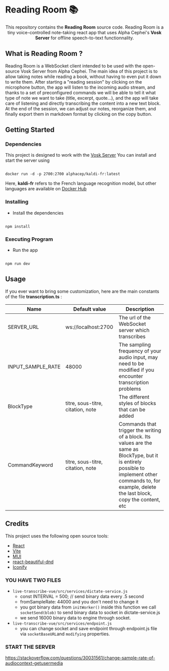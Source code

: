 # Reading Room 📚

<p align="center">
  This repository contains the <strong>Reading Room</strong> source code.
  Reading Room is a tiny voice-controlled note-taking react app that uses Alpha Cephei's <a href="https://github.com/alphacep/vosk-server"></a><strong>Vosk Server</strong> for offline speech-to-text functionnality.
</p>

## What is Reading Room ?

Reading Room is a WebSocket client intended to be used with the open-source Vosk Server from Alpha Cephei.
The main idea of this project is to allow taking notes while reading a book, without having to even put it down to write them.
After starting a "reading session" by clicking on the microphone button, the app will listen to the incoming audio stream, and thanks to a set of preconfigured commands we will be able to tell it what type of note we want to take (title, excerpt, quote...), and the app will take care of listening and directly transcribing the content into a new text block. At the end of the session, we can adjust our notes, reorganize them, and finally export them in markdown format by clicking on the copy button.

## Getting Started

### Dependencies

This project is designed to work with the [Vosk Server](https://github.com/alphacep/vosk-server)
You can install and start the server using

```

docker run -d -p 2700:2700 alphacep/kaldi-fr:latest
```

Here, **kaldi-fr** refers to the French language recognition model, but other languages ​​are available on [Docker Hub](https://hub.docker.com/u/alphacep)

### Installing

- Install the dependencies

```

npm install

```

### Executing Program

- Run the app

```

npm run dev

```

## Usage

If you ever want to bring some customization, here are the main constants of the file **transcription.ts** :

| Name              | Default value                     | Description                                                                                                                                                                                                 |
| ----------------- | --------------------------------- | ----------------------------------------------------------------------------------------------------------------------------------------------------------------------------------------------------------- |
| SERVER_URL        | ws://localhost:2700               | The url of the WebSocket server which transcribes                                                                                                                                                           |
| INPUT_SAMPLE_RATE | 48000                             | The sampling frequency of your audio input, may need to be modified if you encounter transcription problems                                                                                                 |
| BlockType         | titre, sous-titre, citation, note | The different styles of blocks that can be added                                                                                                                                                            |
| CommandKeyword    | titre, sous-titre, citation, note | Commands that trigger the writing of a block. Its values ​​are the same as BlockType, but it is entirely possible to implement other commands to, for example, delete the last block, copy the content, etc |

## Credits

This project uses the following open source tools:

- [React](https://react.dev/)
- [Vite](https://vitejs.dev/)
- [MUI](https://mui.com/)
- [react-beautiful-dnd](https://github.com/atlassian/react-beautiful-dnd)
- [Iconify](https://iconify.design/)

### YOU HAVE TWO FILES

- `live-transcribe-vue/src/services/dictate-service.js`
  - const INTERVAL = 500; // send binary data every .5 second
  - fromSampleRate: 44000 and you don't need to change it
  - you got binary data from `initWorker()` inside this function we call `socketSend(blob)` to send binary data to socket in dictate-service.js
  - we send 16000 binary data to engine through socket.
- `live-transcribe-vue/src/services/endpoint.js`
  - you can change socket and save endpoint through endpoint.js file via `socketBaseURL`and `modifying` properties.

### START THE SERVER

https://stackoverflow.com/questions/30031561/change-sample-rate-of-audiocontext-getusermedia

```

```

